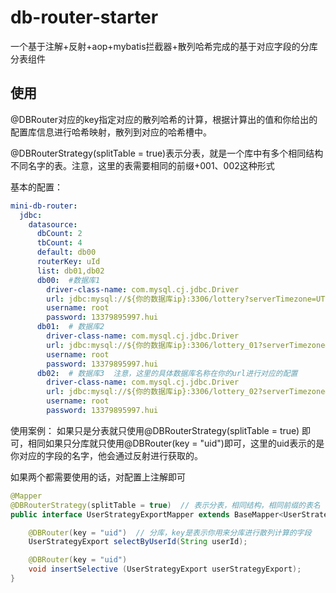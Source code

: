 # db-router-starter
一个基于注解+反射+aop+mybatis拦截器+散列哈希完成的基于对应字段的分库分表组件

## 使用

@DBRouter对应的key指定对应的散列哈希的计算，根据计算出的值和你给出的配置库信息进行哈希映射，散列到对应的哈希槽中。

@DBRouterStrategy(splitTable = true)表示分表，就是一个库中有多个相同结构不同名字的表。注意，这里的表需要相同的前缀+001、002这种形式



基本的配置：

```yaml
mini-db-router:
  jdbc:
    datasource:
      dbCount: 2
      tbCount: 4
      default: db00
      routerKey: uId
      list: db01,db02
      db00:  #数据库1
        driver-class-name: com.mysql.cj.jdbc.Driver
        url: jdbc:mysql://${你的数据库ip}:3306/lottery?serverTimezone=UTC&useUnicode=true&characterEncoding=UTF-8
        username: root
        password: 13379895997.hui
      db01:  # 数据库2
        driver-class-name: com.mysql.cj.jdbc.Driver
        url: jdbc:mysql://${你的数据库ip}:3306/lottery_01?serverTimezone=UTC&useUnicode=true&characterEncoding=UTF-8
        username: root
        password: 13379895997.hui
      db02:  # 数据库3  注意，这里的具体数据库名称在你的url进行对应的配置
        driver-class-name: com.mysql.cj.jdbc.Driver
        url: jdbc:mysql://${你的数据库ip}:3306/lottery_02?serverTimezone=UTC&useUnicode=true&characterEncoding=UTF-8
        username: root
        password: 13379895997.hui
```

使用案例： 如果只是分表就只使用@DBRouterStrategy(splitTable = true) 即可，相同如果只分库就只使用@DBRouter(key = "uid")即可，这里的uid表示的是你对应的字段的名字，他会通过反射进行获取的。

如果两个都需要使用的话，对配置上注解即可

```java
@Mapper
@DBRouterStrategy(splitTable = true)  // 表示分表，相同结构，相同前缀的表名
public interface UserStrategyExportMapper extends BaseMapper<UserStrategyExport> {

    @DBRouter(key = "uid")  // 分库，key是表示你用来分库进行散列计算的字段
    UserStrategyExport selectByUserId(String userId);

    @DBRouter(key = "uid")
    void insertSelective (UserStrategyExport userStrategyExport);
}
```

